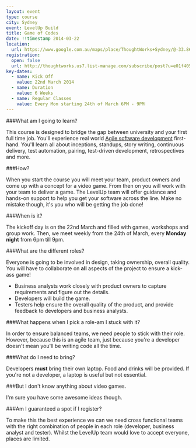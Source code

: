 ```yaml
---
layout: event
type: course
city: Sydney
event: LevelUp Build
title: Game of Codes
date: !!timestamp 2014-03-22
location:
  url: https://www.google.com.au/maps/place/ThoughtWorks+Sydney/@-33.863001,151.208787,17z/data=!3m1!4b1!4m2!3m1!1s0x6b12ae42229e02a9:0x339b7ae0de393bb1
registration:
  open: false
  url: http://thoughtworks.us7.list-manage.com/subscribe/post?u=e01f405fabad2dd5617122558&amp;id=18f24730a0
key-dates:
  - name: Kick Off
    value: 22nd March 2014
  - name: Duration
    value: 6 Weeks
  - name: Regular Classes
    value: Every Mon starting 24th of March 6PM - 9PM
---
```

###What am I going to learn?

This course is designed to bridge the gap between university and your first full time job.
You'll experience real world [Agile software development](http://en.wikipedia.org/wiki/Agile_software_development)
first-hand. You'll learn all about inceptions, standups, story writing, continuous delivery, test automation, pairing, test-driven development, retrospectives and more.

###How?

When you start the course you will meet your team, product owners and come up with a concept for a video game. From then on you will work with your team to deliver a game. The LevelUp team will offer guidance and hands-on support to help you get your software across the line. Make no mistake though, it's you who will be getting the job done!

###When is it?

The kickoff day is on the 22nd March and filled with games, workshops and group work. Then, we meet weekly from the 24th of March, every **Monday night** from 6pm till 9pm.

###What are the different roles?

Everyone is going to be involved in design, taking ownership, overall quality. You will have to collaborate on **all** aspects of the project to ensure a kick-ass game!

- Business analysts work closely with product owners to capture requirements and figure out the details.
- Developers will build the game.
- Testers help ensure the overall quality of the product, and provide feedback to developers and business analysts.

###What happens when I pick a role-am I stuck with it?

In order to ensure balanced teams, we need people to stick with their role. However, because this is an agile team, just because you're a developer doesn't mean you'll be writing code all the time.

###What do I need to bring?

Developers  **must** bring their own laptop. Food and drinks will be provided. If you're not a developer, a laptop is useful but not essential.

###But I don't know anything about video games.

I'm sure you have some awesome ideas though.

###Am I guaranteed a spot if I register?

To make this the best experience we can we need cross functional teams with the right combination of people in each role (developer, business analyst and tester). Whilst the LevelUp team would love to accept everyone, places are limited.
